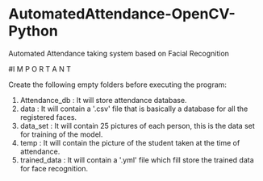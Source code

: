 # AutomatedAttendance-OpenCV-Python
Automated Attendance taking system based on Facial Recognition

#I M P O R T A N T

Create the following empty folders before executing the program:

1) Attendance_db : It will store attendance database.
2) data : It will contain a '.csv' file that is basically a database for all the registered faces.
3) data_set : It will contain 25 pictures of each person, this is the data set for training of the model.
4) temp : It will contain the picture of the student taken at the time of attendance.
5) trained_data : It will contain a '.yml' file which fill store the trained data for face recognition.
